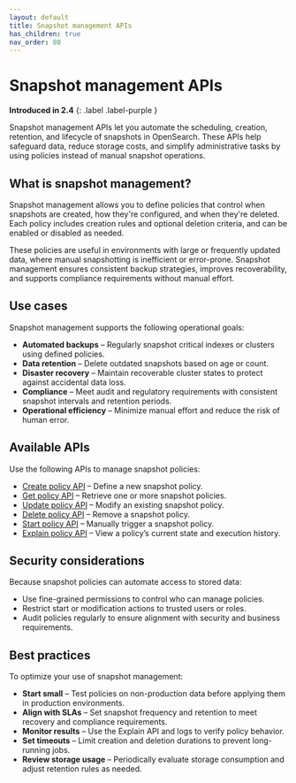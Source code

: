```yaml
---
layout: default
title: Snapshot management APIs
has_children: true
nav_order: 80
---
```


# Snapshot management APIs

**Introduced in 2.4**
{: .label .label-purple }

Snapshot management APIs let you automate the scheduling, creation, retention, and lifecycle of snapshots in OpenSearch. These APIs help safeguard data, reduce storage costs, and simplify administrative tasks by using policies instead of manual snapshot operations.

## What is snapshot management?

Snapshot management allows you to define policies that control when snapshots are created, how they're configured, and when they're deleted. Each policy includes creation rules and optional deletion criteria, and can be enabled or disabled as needed.

These policies are useful in environments with large or frequently updated data, where manual snapshotting is inefficient or error-prone. Snapshot management ensures consistent backup strategies, improves recoverability, and supports compliance requirements without manual effort.

## Use cases

Snapshot management supports the following operational goals:

- **Automated backups** – Regularly snapshot critical indexes or clusters using defined policies.
- **Data retention** – Delete outdated snapshots based on age or count.
- **Disaster recovery** – Maintain recoverable cluster states to protect against accidental data loss.
- **Compliance** – Meet audit and regulatory requirements with consistent snapshot intervals and retention periods.
- **Operational efficiency** – Minimize manual effort and reduce the risk of human error.

## Available APIs

Use the following APIs to manage snapshot policies:

- [Create policy API]({{site.url}}{{site.baseurl}}/api-reference/snapshot-management-apis/create-policy/) – Define a new snapshot policy.
- [Get policy API]({{site.url}}{{site.baseurl}}/api-reference/snapshot-management-apis/get-policy/) – Retrieve one or more snapshot policies.
- [Update policy API]({{site.url}}{{site.baseurl}}/api-reference/snapshot-management-apis/update-policy/) – Modify an existing snapshot policy.
- [Delete policy API]({{site.url}}{{site.baseurl}}/api-reference/snapshot-management-apis/delete-policy/) – Remove a snapshot policy.
- [Start policy API]({{site.url}}{{site.baseurl}}/api-reference/snapshot-management-apis/start-policy/) – Manually trigger a snapshot policy.
- [Explain policy API]({{site.url}}{{site.baseurl}}/api-reference/snapshot-management-apis/explain-policy/) – View a policy’s current state and execution history.

## Security considerations

Because snapshot policies can automate access to stored data:

- Use fine-grained permissions to control who can manage policies.
- Restrict start or modification actions to trusted users or roles.
- Audit policies regularly to ensure alignment with security and business requirements.

## Best practices

To optimize your use of snapshot management:

* **Start small** – Test policies on non-production data before applying them in production environments.
* **Align with SLAs** – Set snapshot frequency and retention to meet recovery and compliance requirements.
* **Monitor results** – Use the Explain API and logs to verify policy behavior.
* **Set timeouts** – Limit creation and deletion durations to prevent long-running jobs.
* **Review storage usage** – Periodically evaluate storage consumption and adjust retention rules as needed.
